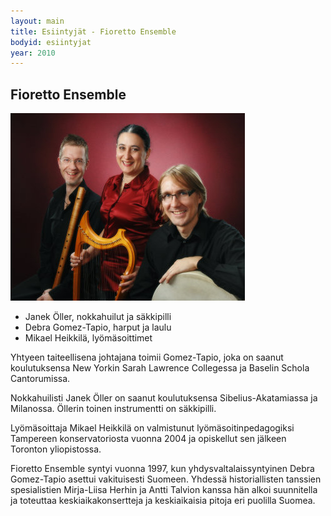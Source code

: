 ```yaml
---
layout: main
title: Esiintyjät - Fioretto Ensemble
bodyid: esiintyjat
year: 2010
---
```

## Fioretto Ensemble

![Fioretto Ensemble](fioretto-ensemble.jpg)

- Janek Öller, nokkahuilut ja säkkipilli
- Debra Gomez-Tapio, harput ja laulu
- Mikael Heikkilä, lyömäsoittimet

Yhtyeen taiteellisena johtajana toimii Gomez-Tapio, joka on saanut
koulutuksensa New Yorkin Sarah Lawrence Collegessa ja Baselin Schola
Cantorumissa.

Nokkahuilisti Janek Öller on saanut koulutuksensa
Sibelius-Akatamiassa ja Milanossa.  Öllerin toinen instrumentti on
säkkipilli.

Lyömäsoittaja Mikael Heikkilä on valmistunut
lyömä­soitin­pedagogiksi Tampereen konservatoriosta vuonna 2004 ja
opiskellut sen jälkeen Toronton yliopistossa.

Fioretto Ensemble syntyi vuonna 1997, kun yhdysvaltalais­syntyinen
Debra Gomez-Tapio asettui vakituisesti Suomeen. Yhdessä
historiallisten tanssien spesialistien Mirja-Liisa Herhin ja Antti
Talvion kanssa hän alkoi suunnitella ja toteuttaa keski­aika­konsertteja
ja keskiaikaisia pitoja eri puolilla Suomea.
